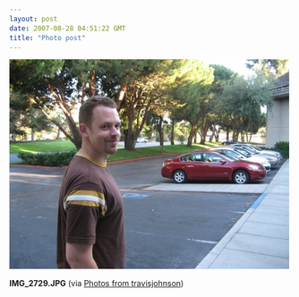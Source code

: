 ```yaml
---
layout: post
date: 2007-08-28 04:51:22 GMT
title: "Photo post"
---
```

![travisj](/images/01fec92fa37f16d846638bd5b269fe80552d946e2303b53fd54fcc0f5ec144b5.jpg)

<b>IMG_2729.JPG</b> (via <a href="http://www.flickr.com/photos/travisjohnson/1254859816/">Photos from travisjohnson</a>)